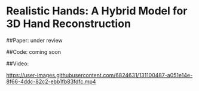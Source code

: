 # Realistic Hands: A Hybrid Model for 3D Hand Reconstruction

##Paper: under review

##Code: coming soon

##Video:

https://user-images.githubusercontent.com/6824631/131100487-a051e14e-8f66-4ddc-82c2-ebb1fb83fdfc.mp4


